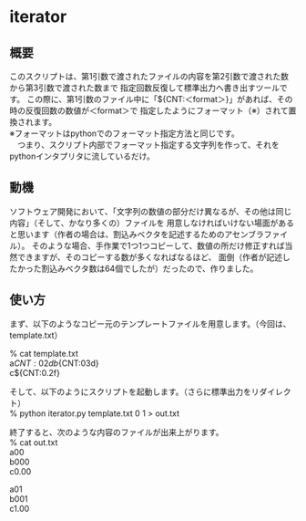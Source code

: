 iterator
========
概要
----
このスクリプトは、第1引数で渡されたファイルの内容を第2引数で渡された数から第3引数で渡された数まで
指定回数反復して標準出力へ書き出すツールです。
この際に、第1引数のファイル中に「${CNT:＜format＞}」があれば、その時の反復回数の数値が＜format＞で
指定したようにフォーマット（※）されて置換されます。  
※フォーマットはpythonでのフォーマット指定方法と同じです。  
　つまり、スクリプト内部でフォーマット指定する文字列を作って、それをpythonインタプリタに流しているだけ。

動機
----
ソフトウェア開発において、「文字列の数値の部分だけ異なるが、その他は同じ内容」（そして、かなり多くの）ファイルを
用意しなければいけない場面があると思います（作者の場合は、割込みベクタを記述するためのアセンブラファイル）。
そのような場合、手作業で1つ1つコピーして、数値の所だけ修正すれば当然できますが、そのコピーする数が多くなればなるほど、
面倒（作者が記述したかった割込みベクタ数は64個でしたが）だったので、作りました。

使い方
------
まず、以下のようなコピー元のテンプレートファイルを用意します。（今回は、template.txt）

% cat template.txt  
a${CNT:02d}  
b${CNT:03d}  
c${CNT:0.2f}  
  
そして、以下のようにスクリプトを起動します。（さらに標準出力をリダイレクト）  
% python iterator.py template.txt 0 1 > out.txt  

終了すると、次のような内容のファイルが出来上がります。  
% cat out.txt  
a00  
b000  
c0.00  
  
a01  
b001  
c1.00  


